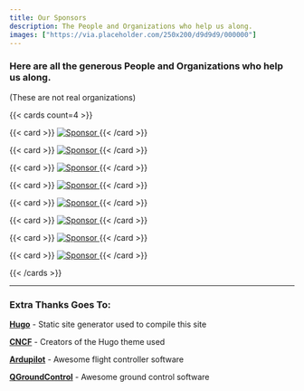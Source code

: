 ```yaml
---
title: Our Sponsors
description: The People and Organizations who help us along.
images: ["https://via.placeholder.com/250x200/d9d9d9/000000"]
---
```


### Here are all the generous People and Organizations who help us along.

(These are not real organizations)

{{< cards count=4 >}}

{{< card >}}
[ ![Sponsor](/img/sponsors/1.svg) ](https://we-are-jammin.xyz)
{{< /card >}}

{{< card >}}
[ ![Sponsor](/img/sponsors/2.svg) ](https://we-are-jammin.xyz)
{{< /card >}}

{{< card >}}
[ ![Sponsor](/img/sponsors/3.svg) ](https://we-are-jammin.xyz)
{{< /card >}}

{{< card >}}
[ ![Sponsor](/img/sponsors/4.svg) ](https://we-are-jammin.xyz)
{{< /card >}}

{{< card >}}
[ ![Sponsor](/img/sponsors/5.svg) ](https://we-are-jammin.xyz)
{{< /card >}}

{{< card >}}
[ ![Sponsor](/img/sponsors/6.svg) ](https://we-are-jammin.xyz)
{{< /card >}}

{{< card >}}
[ ![Sponsor](/img/sponsors/7.svg) ](https://we-are-jammin.xyz)
{{< /card >}}

{{< card >}}
[ ![Sponsor](/img/sponsors/8.svg) ](https://we-are-jammin.xyz)
{{< /card >}}

{{< /cards >}}

 ---
 
 ### Extra Thanks Goes To:
 
 [**Hugo**](https://gohugo.io/) - Static site generator used to compile this site
 
 [**CNCF**](https://www.cncf.io/) - Creators of the Hugo theme used
 
 [**Ardupilot**](https://ardupilot.org/) - Awesome flight controller software
 
  [**QGroundControl**](https://qgroundcontrol.com/) - Awesome ground control software
